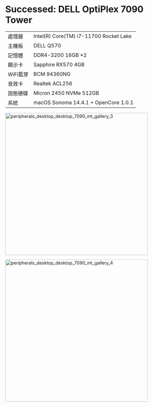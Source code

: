 # Successed: DELL OptiPlex 7090 Tower


<table>
  <tr>
    <td>處理器</td><td>Intel(R) Core(TM) i7-11700 Rocket Lake</td>
  </tr>
  <tr>
    <td>主機板</td><td>DELL Q570</td>
  </tr>
  <tr>  
    <td>記憶體</td><td>DDR4-3200 16GB *2</td>
  </tr>
  <tr>
    <td>顯示卡</td><td>Sapphire RX570 4GB</td>
  </tr>
  <tr>
    <td>WiFi藍芽</td><td>BCM 94360NG</td>
  </tr>
  <tr>
    <td>音效卡</td><td>Realtek ACL256</td>
  </tr>
  <tr>  
    <td>固態硬碟</td><td>Micron 2450 NVMe 512GB</td>
  </tr>
  <tr>
    <td>系統</td><td>macOS Sonoma 14.4.1 + OpenCore 1.0.1</td>
  </tr>  
</table>


<img width="450" alt="peripherals_desktop_desktop_7090_mt_gallery_3" src="https://user-images.githubusercontent.com/79300809/180198714-5ffb52c7-d09d-489a-bd3d-104be4e3ab3c.jpg"><br>

<img width="450" alt="peripherals_desktop_desktop_7090_mt_gallery_4" src="https://github.com/weila000000/DELL-OptiPlex-7090-11700-RX570/assets/79300809/f16a8a89-f30e-4deb-abde-f4a8c8bb5e07"><br>





